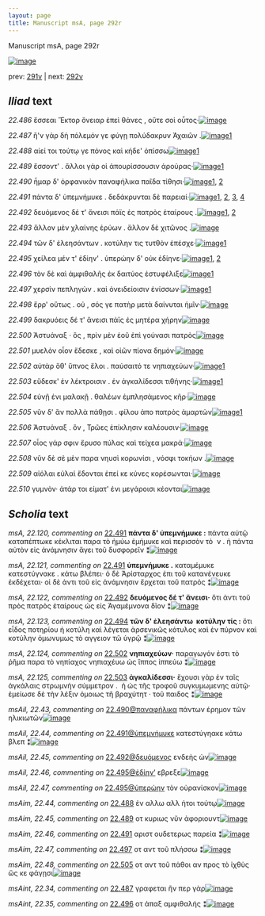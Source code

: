 ```yaml
---
layout: page
title: Manuscript msA, page 292r
---
```


Manuscript msA, page 292r

[![image](http://www.homermultitext.org/iipsrv?OBJ=IIP,1.0&FIF=/project/homer/pyramidal/deepzoom/hmt/vaimg/2017a/VA292RN_0462.tif&WID=100&CVT=JPEG)](http://www.homermultitext.org/ict2/?urn=urn:cite2:hmt:vaimg.2017a:VA292RN_0462)

prev:  [291v](../291v/) | next:  [292v](../292v/)

## *Iliad* text

*22.486* <a id="22.486"/> ἔσσεαι Ἕκτορ ὄνειαρ ἐπεὶ θάνες , οὔτε σοὶ οὗτος·[![image](http://www.homermultitext.org/iipsrv?OBJ=IIP,1.0&FIF=/project/homer/pyramidal/deepzoom/hmt/vaimg/2017a/VA292RN_0462.tif&RGN=0.1769,0.2140,0.4112,0.03237&WID=1000&CVT=JPEG)](http://www.homermultitext.org/ict2/?urn=urn:cite2:hmt:vaimg.2017a:VA292RN_0462@0.1769,0.2140,0.4112,0.03237)

*22.487* <a id="22.487"/> ἢ'ν γὰρ δὴ πόλεμόν γε φύγῃ πολύδακρυν Ἀχαιῶν .[![image](http://www.homermultitext.org/iipsrv?OBJ=IIP,1.0&FIF=/project/homer/pyramidal/deepzoom/hmt/vaimg/2017a/VA292RN_0462.tif&RGN=0.1713,0.2380,0.4272,0.03112&WID=1000&CVT=JPEG)](http://www.homermultitext.org/ict2/?urn=urn:cite2:hmt:vaimg.2017a:VA292RN_0462@0.1713,0.2380,0.4272,0.03112)[1](#msAint_22.34)

*22.488* <a id="22.488"/> αἰεί τοι τούτῳ γε πόνος καὶ κήδε' ὀπίσσω[![image](http://www.homermultitext.org/iipsrv?OBJ=IIP,1.0&FIF=/project/homer/pyramidal/deepzoom/hmt/vaimg/2017a/VA292RN_0462.tif&RGN=0.1551,0.2640,0.3898,0.01853&WID=1000&CVT=JPEG)](http://www.homermultitext.org/ict2/?urn=urn:cite2:hmt:vaimg.2017a:VA292RN_0462@0.1551,0.2640,0.3898,0.01853)[1](#msAim_22.44)

*22.489* <a id="22.489"/> ἔσσοντ' . ἄλλοι γάρ οἱ ἀπουρίσσουσιν ἀρούρας·[![image](http://www.homermultitext.org/iipsrv?OBJ=IIP,1.0&FIF=/project/homer/pyramidal/deepzoom/hmt/vaimg/2017a/VA292RN_0462.tif&RGN=0.1444,0.2809,0.4274,0.02393&WID=1000&CVT=JPEG)](http://www.homermultitext.org/ict2/?urn=urn:cite2:hmt:vaimg.2017a:VA292RN_0462@0.1444,0.2809,0.4274,0.02393)[1](#msAim_22.45)

*22.490* <a id="22.490"/> ἦμαρ δ' ὀρφανικὸν παναφήλικα παῖδα τίθησι·[![image](http://www.homermultitext.org/iipsrv?OBJ=IIP,1.0&FIF=/project/homer/pyramidal/deepzoom/hmt/vaimg/2017a/VA292RN_0462.tif&RGN=0.1614,0.3015,0.4388,0.02310&WID=1000&CVT=JPEG)](http://www.homermultitext.org/ict2/?urn=urn:cite2:hmt:vaimg.2017a:VA292RN_0462@0.1614,0.3015,0.4388,0.02310)[1](#msA_22.119), [2](#msAil_22.43)

*22.491* <a id="22.491"/> πάντα δ' ὑπεμνήμυκε . δεδάκρυνται δὲ παρειαί·[![image](http://www.homermultitext.org/iipsrv?OBJ=IIP,1.0&FIF=/project/homer/pyramidal/deepzoom/hmt/vaimg/2017a/VA292RN_0462.tif&RGN=0.1603,0.3212,0.4433,0.02227&WID=1000&CVT=JPEG)](http://www.homermultitext.org/ict2/?urn=urn:cite2:hmt:vaimg.2017a:VA292RN_0462@0.1603,0.3212,0.4433,0.02227)[1](#msAil_22.44), [2](#msA_22.121), [3](#msAim_22.46), [4](#msA_22.120)

*22.492* <a id="22.492"/> δευόμενος δέ τ' ἄνεισι πάϊς ἐς πατρὸς ἑταίρους .[![image](http://www.homermultitext.org/iipsrv?OBJ=IIP,1.0&FIF=/project/homer/pyramidal/deepzoom/hmt/vaimg/2017a/VA292RN_0462.tif&RGN=0.1450,0.3369,0.4451,0.02434&WID=1000&CVT=JPEG)](http://www.homermultitext.org/ict2/?urn=urn:cite2:hmt:vaimg.2017a:VA292RN_0462@0.1450,0.3369,0.4451,0.02434)[1](#msA_22.122), [2](#msAil_22.45)

*22.493* <a id="22.493"/> ἄλλον μὲν χλαίνης ἐρύων . ἄλλον δὲ χιτῶνος .[![image](http://www.homermultitext.org/iipsrv?OBJ=IIP,1.0&FIF=/project/homer/pyramidal/deepzoom/hmt/vaimg/2017a/VA292RN_0462.tif&RGN=0.1584,0.3578,0.4226,0.02434&WID=1000&CVT=JPEG)](http://www.homermultitext.org/ict2/?urn=urn:cite2:hmt:vaimg.2017a:VA292RN_0462@0.1584,0.3578,0.4226,0.02434)

*22.494* <a id="22.494"/> τῶν δ' ἐλεησάντων . κοτύλην τις τυτθὸν ἐπέσχε·[![image](http://www.homermultitext.org/iipsrv?OBJ=IIP,1.0&FIF=/project/homer/pyramidal/deepzoom/hmt/vaimg/2017a/VA292RN_0462.tif&RGN=0.1422,0.3775,0.4593,0.02434&WID=1000&CVT=JPEG)](http://www.homermultitext.org/ict2/?urn=urn:cite2:hmt:vaimg.2017a:VA292RN_0462@0.1422,0.3775,0.4593,0.02434)[1](#msA_22.123)

*22.495* <a id="22.495"/> χείλεα μέν τ' ἐδίην' . ὑπερώην δ' οὐκ ἐδίηνε·[![image](http://www.homermultitext.org/iipsrv?OBJ=IIP,1.0&FIF=/project/homer/pyramidal/deepzoom/hmt/vaimg/2017a/VA292RN_0462.tif&RGN=0.1606,0.3960,0.4425,0.02351&WID=1000&CVT=JPEG)](http://www.homermultitext.org/ict2/?urn=urn:cite2:hmt:vaimg.2017a:VA292RN_0462@0.1606,0.3960,0.4425,0.02351)[1](#msAil_22.46), [2](#msAil_22.47)

*22.496* <a id="22.496"/> τὸν δὲ καὶ ἀμφιθαλῆς ἐκ δαιτύος ἐστυφέλιξε[![image](http://www.homermultitext.org/iipsrv?OBJ=IIP,1.0&FIF=/project/homer/pyramidal/deepzoom/hmt/vaimg/2017a/VA292RN_0462.tif&RGN=0.1373,0.4144,0.4709,0.02628&WID=1000&CVT=JPEG)](http://www.homermultitext.org/ict2/?urn=urn:cite2:hmt:vaimg.2017a:VA292RN_0462@0.1373,0.4144,0.4709,0.02628)[1](#msAint_22.35)

*22.497* <a id="22.497"/> χερσὶν πεπληγὼν . καὶ ὀνειδείοισιν ἐνίσσων·[![image](http://www.homermultitext.org/iipsrv?OBJ=IIP,1.0&FIF=/project/homer/pyramidal/deepzoom/hmt/vaimg/2017a/VA292RN_0462.tif&RGN=0.1548,0.4354,0.4263,0.02379&WID=1000&CVT=JPEG)](http://www.homermultitext.org/ict2/?urn=urn:cite2:hmt:vaimg.2017a:VA292RN_0462@0.1548,0.4354,0.4263,0.02379)[1](#msAim_22.47)

*22.498* <a id="22.498"/> ἔρρ' οὕτως . οὐ , σός γε πατὴρ μετὰ δαίνυται ἡμῖν·[![image](http://www.homermultitext.org/iipsrv?OBJ=IIP,1.0&FIF=/project/homer/pyramidal/deepzoom/hmt/vaimg/2017a/VA292RN_0462.tif&RGN=0.1538,0.4550,0.4405,0.02254&WID=1000&CVT=JPEG)](http://www.homermultitext.org/ict2/?urn=urn:cite2:hmt:vaimg.2017a:VA292RN_0462@0.1538,0.4550,0.4405,0.02254)

*22.499* <a id="22.499"/> δακρυόεις δέ τ' ἄνεισι πάϊς ἐς μητέρα χήρην[![image](http://www.homermultitext.org/iipsrv?OBJ=IIP,1.0&FIF=/project/homer/pyramidal/deepzoom/hmt/vaimg/2017a/VA292RN_0462.tif&RGN=0.1575,0.4736,0.4191,0.02407&WID=1000&CVT=JPEG)](http://www.homermultitext.org/ict2/?urn=urn:cite2:hmt:vaimg.2017a:VA292RN_0462@0.1575,0.4736,0.4191,0.02407)

*22.500* <a id="22.500"/> Ἀστυάναξ · ὃς , πρὶν μὲν ἑοῦ ἐπὶ γούνασι πατρὸς[![image](http://www.homermultitext.org/iipsrv?OBJ=IIP,1.0&FIF=/project/homer/pyramidal/deepzoom/hmt/vaimg/2017a/VA292RN_0462.tif&RGN=0.1837,0.4913,0.4158,0.02531&WID=1000&CVT=JPEG)](http://www.homermultitext.org/ict2/?urn=urn:cite2:hmt:vaimg.2017a:VA292RN_0462@0.1837,0.4913,0.4158,0.02531)

*22.501* <a id="22.501"/> μυελὸν οἶον ἔδεσκε , καὶ οἰῶν πίονα δημόν·[![image](http://www.homermultitext.org/iipsrv?OBJ=IIP,1.0&FIF=/project/homer/pyramidal/deepzoom/hmt/vaimg/2017a/VA292RN_0462.tif&RGN=0.1864,0.5133,0.4062,0.02047&WID=1000&CVT=JPEG)](http://www.homermultitext.org/ict2/?urn=urn:cite2:hmt:vaimg.2017a:VA292RN_0462@0.1864,0.5133,0.4062,0.02047)

*22.502* <a id="22.502"/> αὐτὰρ ὅθ' ὕπνος ἕλοι . παύσαιτό τε νηπιαχεύων·[![image](http://www.homermultitext.org/iipsrv?OBJ=IIP,1.0&FIF=/project/homer/pyramidal/deepzoom/hmt/vaimg/2017a/VA292RN_0462.tif&RGN=0.1826,0.5285,0.4335,0.02642&WID=1000&CVT=JPEG)](http://www.homermultitext.org/ict2/?urn=urn:cite2:hmt:vaimg.2017a:VA292RN_0462@0.1826,0.5285,0.4335,0.02642)[1](#msA_22.124)

*22.503* <a id="22.503"/> εὕδεσκ' ἐν λέκτροισιν . ἐν ἀγκαλίδεσσι τιθήνης·[![image](http://www.homermultitext.org/iipsrv?OBJ=IIP,1.0&FIF=/project/homer/pyramidal/deepzoom/hmt/vaimg/2017a/VA292RN_0462.tif&RGN=0.1842,0.5474,0.4147,0.02324&WID=1000&CVT=JPEG)](http://www.homermultitext.org/ict2/?urn=urn:cite2:hmt:vaimg.2017a:VA292RN_0462@0.1842,0.5474,0.4147,0.02324)[1](#msA_22.125)

*22.504* <a id="22.504"/> εὐνῇ ἐνι μαλακῇ . θαλέων ἐμπλησάμενος κῆρ·[![image](http://www.homermultitext.org/iipsrv?OBJ=IIP,1.0&FIF=/project/homer/pyramidal/deepzoom/hmt/vaimg/2017a/VA292RN_0462.tif&RGN=0.1826,0.5654,0.4495,0.02614&WID=1000&CVT=JPEG)](http://www.homermultitext.org/ict2/?urn=urn:cite2:hmt:vaimg.2017a:VA292RN_0462@0.1826,0.5654,0.4495,0.02614)

*22.505* <a id="22.505"/> νῦν δ' ἂν πολλὰ πάθῃσι . φίλου ἀπο πατρὸς ἁμαρτὼν[![image](http://www.homermultitext.org/iipsrv?OBJ=IIP,1.0&FIF=/project/homer/pyramidal/deepzoom/hmt/vaimg/2017a/VA292RN_0462.tif&RGN=0.1595,0.5844,0.4720,0.02683&WID=1000&CVT=JPEG)](http://www.homermultitext.org/ict2/?urn=urn:cite2:hmt:vaimg.2017a:VA292RN_0462@0.1595,0.5844,0.4720,0.02683)[1](#msAim_22.48)

*22.506* <a id="22.506"/> Ἀστυάναξ . ὃν , Τρῶες ἐπίκλησιν καλέουσιν·[![image](http://www.homermultitext.org/iipsrv?OBJ=IIP,1.0&FIF=/project/homer/pyramidal/deepzoom/hmt/vaimg/2017a/VA292RN_0462.tif&RGN=0.1853,0.6055,0.3978,0.02642&WID=1000&CVT=JPEG)](http://www.homermultitext.org/ict2/?urn=urn:cite2:hmt:vaimg.2017a:VA292RN_0462@0.1853,0.6055,0.3978,0.02642)

*22.507* <a id="22.507"/> οἶος γάρ σφιν ἔρυσο πύλας καὶ τείχεα μακρά·[![image](http://www.homermultitext.org/iipsrv?OBJ=IIP,1.0&FIF=/project/homer/pyramidal/deepzoom/hmt/vaimg/2017a/VA292RN_0462.tif&RGN=0.1864,0.6245,0.4046,0.02213&WID=1000&CVT=JPEG)](http://www.homermultitext.org/ict2/?urn=urn:cite2:hmt:vaimg.2017a:VA292RN_0462@0.1864,0.6245,0.4046,0.02213)

*22.508* <a id="22.508"/> νῦν δὲ σὲ μὲν παρα νηυσὶ κορωνίσι , νόσφι τοκήων .[![image](http://www.homermultitext.org/iipsrv?OBJ=IIP,1.0&FIF=/project/homer/pyramidal/deepzoom/hmt/vaimg/2017a/VA292RN_0462.tif&RGN=0.1868,0.6445,0.4265,0.02241&WID=1000&CVT=JPEG)](http://www.homermultitext.org/ict2/?urn=urn:cite2:hmt:vaimg.2017a:VA292RN_0462@0.1868,0.6445,0.4265,0.02241)

*22.509* <a id="22.509"/> αἰόλαι εὐλαὶ ἔδονται ἐπεί κε κύνες κορέσωνται·[![image](http://www.homermultitext.org/iipsrv?OBJ=IIP,1.0&FIF=/project/homer/pyramidal/deepzoom/hmt/vaimg/2017a/VA292RN_0462.tif&RGN=0.1864,0.6638,0.4340,0.02172&WID=1000&CVT=JPEG)](http://www.homermultitext.org/ict2/?urn=urn:cite2:hmt:vaimg.2017a:VA292RN_0462@0.1864,0.6638,0.4340,0.02172)

*22.510* <a id="22.510"/> γυμνὸν· ἀτάρ τοι είματ' ἐνι μεγάροισι κέονται[![image](http://www.homermultitext.org/iipsrv?OBJ=IIP,1.0&FIF=/project/homer/pyramidal/deepzoom/hmt/vaimg/2017a/VA292RN_0462.tif&RGN=0.1800,0.6830,0.4169,0.03250&WID=1000&CVT=JPEG)](http://www.homermultitext.org/ict2/?urn=urn:cite2:hmt:vaimg.2017a:VA292RN_0462@0.1800,0.6830,0.4169,0.03250)

## *Scholia* text

*msA, 22.120, commenting on* [22.491](#22.491)  <a id="msA_22.120"/> **πάντα δ' ὑπεμνήμυκε :** πάντα αὐτῷ καταπέπτωκε κέκλιται παρα τὸ ἠμύω ἐμήμυκε καὶ περισσὸν τὸ  ν . ἠ πάντα αὐτὸν εἰς ἀνάμνησιν ἄγει τοῦ δυσφορεῖν ⁑[![image](http://www.homermultitext.org/iipsrv?OBJ=IIP,1.0&FIF=/project/homer/pyramidal/deepzoom/hmt/vaimg/2017a/VA292RN_0462.tif&RGN=0.1888,0.1068,0.6148,0.08658&WID=1000&CVT=JPEG)](http://www.homermultitext.org/ict2/?urn=urn:cite2:hmt:vaimg.2017a:VA292RN_0462@0.1888,0.1068,0.6148,0.08658)

*msA, 22.121, commenting on* [22.491](#22.491)  <a id="msA_22.121"/> **ὑπεμνήμυκε .** καταμέμυκε κατεστύγνακε . κάτω βλέπει· ὁ δὲ Ἀρίσταρχος ἐπι τοῦ κατανένευκε ἐκδέχεται· οἱ δὲ ἀντι τοῦ εἰς ἀνάμνησιν ἔρχεται τοῦ πατρός ⁑[![image](http://www.homermultitext.org/iipsrv?OBJ=IIP,1.0&FIF=/project/homer/pyramidal/deepzoom/hmt/vaimg/2017a/VA292RN_0462.tif&RGN=0.1940,0.1849,0.6190,0.06252&WID=1000&CVT=JPEG)](http://www.homermultitext.org/ict2/?urn=urn:cite2:hmt:vaimg.2017a:VA292RN_0462@0.1940,0.1849,0.6190,0.06252)

*msA, 22.122, commenting on* [22.492](#22.492)  <a id="msA_22.122"/> **δευόμενος δέ τ' ἄνεισι·** ὅτι ἀντι τοῦ πρὸς πατρὸς ἑταίρους ὡς εἰς Ἀγαμέμνονα δῖον ⁑[![image](http://www.homermultitext.org/iipsrv?OBJ=IIP,1.0&FIF=/project/homer/pyramidal/deepzoom/hmt/vaimg/2017a/VA292RN_0462.tif&RGN=0.6069,0.2447,0.1990,0.06113&WID=1000&CVT=JPEG)](http://www.homermultitext.org/ict2/?urn=urn:cite2:hmt:vaimg.2017a:VA292RN_0462@0.6069,0.2447,0.1990,0.06113)

*msA, 22.123, commenting on* [22.494](#22.494)  <a id="msA_22.123"/> **τῶν δ' ἐλεησάντω  κοτύλην τίς :** ὅτι εἶδος ποτηρίου ἡ κοτύλη καὶ λέγεται ἀρσενικῶς κότυλος καὶ ἐν πύρνον καὶ κοτύλην ὁμωνυμως τὸ αγγειον τῶ ὑγρῷ ⁑[![image](http://www.homermultitext.org/iipsrv?OBJ=IIP,1.0&FIF=/project/homer/pyramidal/deepzoom/hmt/vaimg/2017a/VA292RN_0462.tif&RGN=0.6170,0.2999,0.1907,0.06667&WID=1000&CVT=JPEG)](http://www.homermultitext.org/ict2/?urn=urn:cite2:hmt:vaimg.2017a:VA292RN_0462@0.6170,0.2999,0.1907,0.06667)

*msA, 22.124, commenting on* [22.502](#22.502)  <a id="msA_22.124"/> **νηπιαχεύων·** παραγωγόν ἐστι τὸ ῥῆμα παρα τὸ νηπίαχος νηπιαχέυω ὡς ἵππος ἱππεύω ⁑[![image](http://www.homermultitext.org/iipsrv?OBJ=IIP,1.0&FIF=/project/homer/pyramidal/deepzoom/hmt/vaimg/2017a/VA292RN_0462.tif&RGN=0.6151,0.3632,0.1957,0.04454&WID=1000&CVT=JPEG)](http://www.homermultitext.org/ict2/?urn=urn:cite2:hmt:vaimg.2017a:VA292RN_0462@0.6151,0.3632,0.1957,0.04454)

*msA, 22.125, commenting on* [22.503](#22.503)  <a id="msA_22.125"/> **ἀγκαλίδεσσι·** ἔχουσι γὰρ ἐν ταῖς ἀγκάλαις στρωμνὴν σύμμετρον .  ἠ ὡς τῆς τροφοῦ συγκυμωμενης αὐτῷ· ἐμείωσε δὲ τὴν λέξιν ὁμοιως τῆ βραχύτητ · τοῦ παιδος ⁑[![image](http://www.homermultitext.org/iipsrv?OBJ=IIP,1.0&FIF=/project/homer/pyramidal/deepzoom/hmt/vaimg/2017a/VA292RN_0462.tif&RGN=0.6148,0.3941,0.2109,0.05947&WID=1000&CVT=JPEG)](http://www.homermultitext.org/ict2/?urn=urn:cite2:hmt:vaimg.2017a:VA292RN_0462@0.6148,0.3941,0.2109,0.05947)

*msAil, 22.43, commenting on* [22.490@παναφήλικα](#22.490@παναφήλικα)  <a id="msAil_22.43"/> πάντων έρημον τῶν ηλικιωτῶν[![image](http://www.homermultitext.org/iipsrv?OBJ=IIP,1.0&FIF=/project/homer/pyramidal/deepzoom/hmt/vaimg/2017a/VA292RN_0462.tif&RGN=0.3745,0.2994,0.09156,0.008575&WID=1000&CVT=JPEG)](http://www.homermultitext.org/ict2/?urn=urn:cite2:hmt:vaimg.2017a:VA292RN_0462@0.3745,0.2994,0.09156,0.008575)

*msAil, 22.44, commenting on* [22.491@ὑπεμνήμυκε](#22.491@ὑπεμνήμυκε)  <a id="msAil_22.44"/> κατεστύγηακε κάτω βλεπ ⁑[![image](http://www.homermultitext.org/iipsrv?OBJ=IIP,1.0&FIF=/project/homer/pyramidal/deepzoom/hmt/vaimg/2017a/VA292RN_0462.tif&RGN=0.2996,0.3173,0.1052,0.008852&WID=1000&CVT=JPEG)](http://www.homermultitext.org/ict2/?urn=urn:cite2:hmt:vaimg.2017a:VA292RN_0462@0.2996,0.3173,0.1052,0.008852)

*msAil, 22.45, commenting on* [22.492@δευόμενος](#22.492@δευόμενος)  <a id="msAil_22.45"/> ενδεὴς ὼν[![image](http://www.homermultitext.org/iipsrv?OBJ=IIP,1.0&FIF=/project/homer/pyramidal/deepzoom/hmt/vaimg/2017a/VA292RN_0462.tif&RGN=0.2225,0.3350,0.05140,0.008437&WID=1000&CVT=JPEG)](http://www.homermultitext.org/ict2/?urn=urn:cite2:hmt:vaimg.2017a:VA292RN_0462@0.2225,0.3350,0.05140,0.008437)

*msAil, 22.46, commenting on* [22.495@ἐδίην’](#22.495@ἐδίην’)  <a id="msAil_22.46"/> εβρεξε[![image](http://www.homermultitext.org/iipsrv?OBJ=IIP,1.0&FIF=/project/homer/pyramidal/deepzoom/hmt/vaimg/2017a/VA292RN_0462.tif&RGN=0.3382,0.3932,0.03003,0.008437&WID=1000&CVT=JPEG)](http://www.homermultitext.org/ict2/?urn=urn:cite2:hmt:vaimg.2017a:VA292RN_0462@0.3382,0.3932,0.03003,0.008437)

*msAil, 22.47, commenting on* [22.495@ὑπερώην](#22.495@ὑπερώην)  <a id="msAil_22.47"/> τὸν οὐρανίσκον[![image](http://www.homermultitext.org/iipsrv?OBJ=IIP,1.0&FIF=/project/homer/pyramidal/deepzoom/hmt/vaimg/2017a/VA292RN_0462.tif&RGN=0.4099,0.3942,0.06522,0.009820&WID=1000&CVT=JPEG)](http://www.homermultitext.org/ict2/?urn=urn:cite2:hmt:vaimg.2017a:VA292RN_0462@0.4099,0.3942,0.06522,0.009820)

*msAim, 22.44, commenting on* [22.488](#22.488)  <a id="msAim_22.44"/> ἐν αλλω αλλ ήτοι τούτῳ[![image](http://www.homermultitext.org/iipsrv?OBJ=IIP,1.0&FIF=/project/homer/pyramidal/deepzoom/hmt/vaimg/2017a/VA292RN_0462.tif&RGN=0.5444,0.2678,0.06872,0.02089&WID=1000&CVT=JPEG)](http://www.homermultitext.org/ict2/?urn=urn:cite2:hmt:vaimg.2017a:VA292RN_0462@0.5444,0.2678,0.06872,0.02089)

*msAim, 22.45, commenting on* [22.489](#22.489)  <a id="msAim_22.45"/> οτ κυριως νῦν ἀφοριουντ[![image](http://www.homermultitext.org/iipsrv?OBJ=IIP,1.0&FIF=/project/homer/pyramidal/deepzoom/hmt/vaimg/2017a/VA292RN_0462.tif&RGN=0.5687,0.2873,0.04643,0.01964&WID=1000&CVT=JPEG)](http://www.homermultitext.org/ict2/?urn=urn:cite2:hmt:vaimg.2017a:VA292RN_0462@0.5687,0.2873,0.04643,0.01964)

*msAim, 22.46, commenting on* [22.491](#22.491)  <a id="msAim_22.46"/> αριστ ουδετερως παρεία ⁑[![image](http://www.homermultitext.org/iipsrv?OBJ=IIP,1.0&FIF=/project/homer/pyramidal/deepzoom/hmt/vaimg/2017a/VA292RN_0462.tif&RGN=0.5965,0.3249,0.02542,0.03444&WID=1000&CVT=JPEG)](http://www.homermultitext.org/ict2/?urn=urn:cite2:hmt:vaimg.2017a:VA292RN_0462@0.5965,0.3249,0.02542,0.03444)

*msAim, 22.47, commenting on* [22.497](#22.497)  <a id="msAim_22.47"/> οτ αντ τοῦ πλήσσω ⁑[![image](http://www.homermultitext.org/iipsrv?OBJ=IIP,1.0&FIF=/project/homer/pyramidal/deepzoom/hmt/vaimg/2017a/VA292RN_0462.tif&RGN=0.5818,0.4347,0.03206,0.04232&WID=1000&CVT=JPEG)](http://www.homermultitext.org/ict2/?urn=urn:cite2:hmt:vaimg.2017a:VA292RN_0462@0.5818,0.4347,0.03206,0.04232)

*msAim, 22.48, commenting on* [22.505](#22.505)  <a id="msAim_22.48"/> οτ αντ τοῦ πάθοι αν προς τὸ ἰχθὺς ὥς κε φάγῃσι[![image](http://www.homermultitext.org/iipsrv?OBJ=IIP,1.0&FIF=/project/homer/pyramidal/deepzoom/hmt/vaimg/2017a/VA292RN_0462.tif&RGN=0.6371,0.5841,0.1297,0.02573&WID=1000&CVT=JPEG)](http://www.homermultitext.org/ict2/?urn=urn:cite2:hmt:vaimg.2017a:VA292RN_0462@0.6371,0.5841,0.1297,0.02573)

*msAint, 22.34, commenting on* [22.487](#22.487)  <a id="msAint_22.34"/> γραφεται ἢν περ γὰρ[![image](http://www.homermultitext.org/iipsrv?OBJ=IIP,1.0&FIF=/project/homer/pyramidal/deepzoom/hmt/vaimg/2017a/VA292RN_0462.tif&RGN=0.1308,0.2415,0.05269,0.02158&WID=1000&CVT=JPEG)](http://www.homermultitext.org/ict2/?urn=urn:cite2:hmt:vaimg.2017a:VA292RN_0462@0.1308,0.2415,0.05269,0.02158)

*msAint, 22.35, commenting on* [22.496](#22.496)  <a id="msAint_22.35"/> οτ ἀπαξ αμφιθαλής ⁑[![image](http://www.homermultitext.org/iipsrv?OBJ=IIP,1.0&FIF=/project/homer/pyramidal/deepzoom/hmt/vaimg/2017a/VA292RN_0462.tif&RGN=0.1034,0.4174,0.06006,0.02822&WID=1000&CVT=JPEG)](http://www.homermultitext.org/ict2/?urn=urn:cite2:hmt:vaimg.2017a:VA292RN_0462@0.1034,0.4174,0.06006,0.02822)